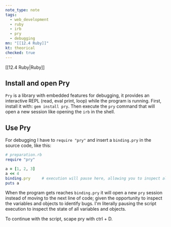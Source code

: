 ```yaml
---
note_type: note
tags:
  - web_development
  - ruby
  - irb
  - pry
  - debugging
mn: "[[12.4 Ruby]]"
kt: theorical
checked: true
---
```

[[12.4 Ruby|Ruby]]


## Install and open Pry
`Pry` is a library with embedded features for debugging, it provides an interactive REPL (read, eval print, loop) while the program is running. First, install it with: `gem install pry`. Then execute the `pry` command that will open a new session like opening the `irb` in the shell. 

## Use Pry
For debugging I have to `require "pry"` and insert a `binding.pry` in the source code, like this:

```ruby
# preparation.rb
require "pry"

a = [1, 2, 3]
a << 4
binding.pry     # execution will pause here, allowing you to inspect all objects
puts a
```

When the program gets reaches `binding.pry` it will open a new `pry` session instead of moving to the next line of code; given the opportunity to inspect the variables and objects to identify bugs. I'm literally pausing the script execution to inspect the state of all variables and objects. 

To continue with the script, scape pry with ctrl + D.